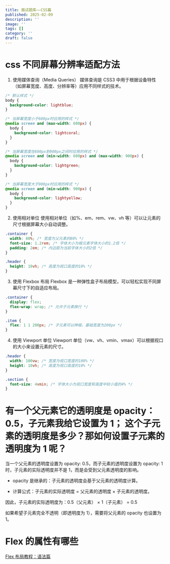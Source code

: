 ```yaml
---
title: 面试题库——CSS篇
published: 2025-02-09
description: ''
image: ''
tags: []
category: ''
draft: false
---
```


# css 不同屏幕分辨率适配方法

1. 使用媒体查询（Media Queries）
   媒体查询是 CSS3 中用于根据设备特性（如屏幕宽度、高度、分辨率等）应用不同样式的技术。

```css
/* 默认样式 */
body {
  background-color: lightblue;
}

/* 当屏幕宽度小于600px时应用的样式 */
@media screen and (max-width: 600px) {
  body {
    background-color: lightcoral;
  }
}

/* 当屏幕宽度在600px到900px之间时应用的样式 */
@media screen and (min-width: 600px) and (max-width: 900px) {
  body {
    background-color: lightgreen;
  }
}

/* 当屏幕宽度大于900px时应用的样式 */
@media screen and (min-width: 900px) {
  body {
    background-color: lightyellow;
  }
}
```

2. 使用相对单位
   使用相对单位（如%、em、rem、vw、vh 等）可以让元素的尺寸根据屏幕大小自动调整。

```css
.container {
  width: 80%; /* 宽度为父元素的80% */
  font-size: 1.2rem; /* 字体大小为根元素字体大小的1.2倍 */
  padding: 2em; /* 内边距为当前字体大小的2倍 */
}

.header {
  height: 10vh; /* 高度为视口高度的10% */
}
```

3. 使用 Flexbox 布局
   Flexbox 是一种弹性盒子布局模型，可以轻松实现不同屏幕尺寸下的自适应布局。

```css
.container {
  display: flex;
  flex-wrap: wrap; /* 允许子元素换行 */
}

.item {
  flex: 1 1 200px; /* 子元素可以伸缩，基础宽度为200px */
}
```

4. 使用 Viewport 单位
   Viewport 单位（vw、vh、vmin、vmax）可以根据视口的大小来设置元素的尺寸。

```css
.header {
  width: 100vw; /* 宽度为视口宽度的100% */
  height: 10vh; /* 高度为视口高度的10% */
}

.section {
  font-size: 4vmin; /* 字体大小为视口宽度和高度中较小值的4% */
}
```

# 有一个父元素它的透明度是 opacity：0.5，子元素我给它设置为 1； 这个子元素的透明度是多少？那如何设置子元素的透明度为 1 呢？

当一个父元素的透明度设置为 opacity: 0.5，而子元素的透明度设置为 opacity: 1 时，子元素的实际透明度并不是 1，而是会受到父元素透明度的影响。

- opacity 是继承的：子元素的透明度会基于父元素的透明度计算。

- 计算公式：子元素的实际透明度 = 父元素的透明度 × 子元素的透明度。

因此，子元素的实际透明度为：0.5（父元素） × 1（子元素） = 0.5

如果希望子元素完全不透明（即透明度为 1），需要将父元素的 opacity 也设置为 1。

# Flex 的属性有哪些

[Flex 布局教程：语法篇](https://ruanyifeng.com/blog/2015/07/flex-grammar.html)
